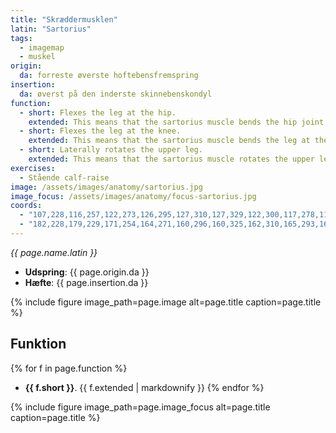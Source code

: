 ```yaml
---
title: "Skræddermusklen"
latin: "Sartorius"
tags:
  - imagemap
  - muskel
origin: 
  da: forreste øverste hoftebensfremspring
insertion: 
  da: øverst på den inderste skinnebenskondyl
function: 
  - short: Flexes the leg at the hip.
    extended: This means that the sartorius muscle bends the hip joint such that there is a decrease in the angle between the upper leg and the torso.
  - short: Flexes the leg at the knee.
    extended: This means that the sartorius muscle bends the leg at the knee joint such that there is a decrease in the angle between the lower leg and the upper leg.
  - short: Laterally rotates the upper leg.
    extended: This means that the sartorius muscle rotates the upper leg outward around the axis of the bone (i.e. it rotates the upper leg away from the vertical midline of the body).
exercises:
  - Stående calf-raise
image: /assets/images/anatomy/sartorius.jpg
image_focus: /assets/images/anatomy/focus-sartorius.jpg
coords:
  - "107,228,116,257,122,273,126,295,127,310,127,329,122,300,117,278,110,253,106,237"
  - "182,228,179,229,171,254,164,271,160,296,160,325,162,310,165,293,169,277,176,252"
---
```


_{{ page.name.latin }}_

- **Udspring**: {{ page.origin.da }}
- **Hæfte**: {{ page.insertion.da }}

{% include figure image_path=page.image alt=page.title caption=page.title %}

## Funktion

{% for f in page.function %}
- **{{ f.short }}**.
  {{ f.extended | markdownify }}
{% endfor %}

{% include figure image_path=page.image_focus alt=page.title caption=page.title %}

